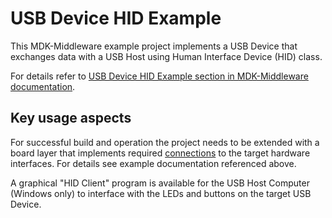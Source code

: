 # USB Device HID Example

This MDK-Middleware example project implements a USB Device that exchanges data with a USB Host using Human Interface Device (HID) class.

For details refer to [USB Device HID Example section in MDK-Middleware documentation](https://arm-software.github.io/MDK-Middleware/latest/USB/usbd_example_hid.html).


## Key usage aspects

For successful build and operation the project needs to be extended with a board layer that implements required [connections](https://github.com/Open-CMSIS-Pack/cmsis-toolbox/blob/main/docs/ReferenceApplications.md#connections) to the target hardware interfaces. For details see example documentation referenced above.

A graphical "HID Client" program is available for the USB Host Computer (Windows only) to interface with the LEDs and buttons on the target USB Device.

